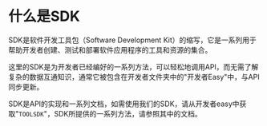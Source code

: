 # 什么是SDK
‌SDK是软件开发工具包（Software Development Kit）的缩写，它是一系列用于帮助开发者创建、测试和部署软件应用程序的工具和资源的集合。

这里的SDK是为开发者已经编好的一系列方法，可以轻松地调用API，而无需了解复杂的数据互通知识，通常它被包含在开发者文件夹中的"开发者Easy"中，与API同步更新。

SDK是API的实现和一系列文档，如需使用我们的SDK，请从开发者easy中获取"`TOOLSDK`"，SDK所提供的一系列方法，请参照其中的文档。
